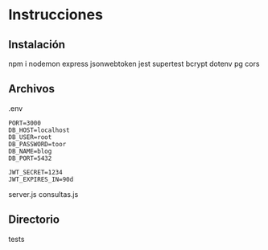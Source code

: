 # Instrucciones

## Instalación

npm i nodemon express jsonwebtoken jest supertest bcrypt dotenv pg cors

## Archivos

.env

```
PORT=3000
DB_HOST=localhost
DB_USER=root
DB_PASSWORD=toor
DB_NAME=blog
DB_PORT=5432

JWT_SECRET=1234
JWT_EXPIRES_IN=90d
```

server.js
consultas.js

## Directorio

tests
